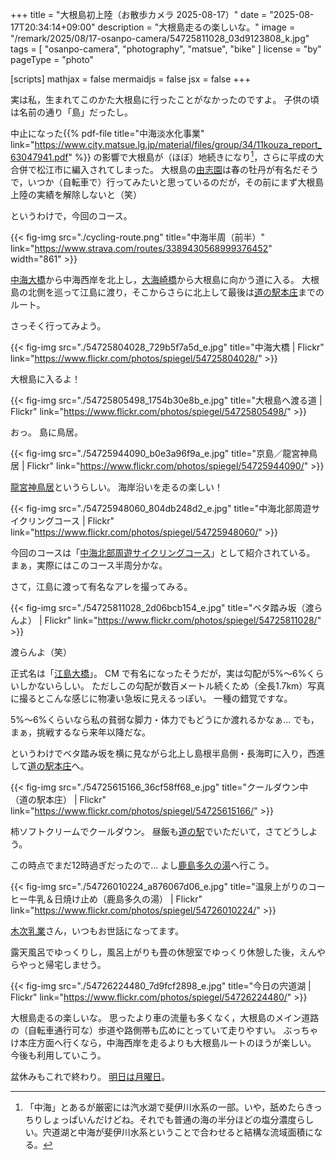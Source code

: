 +++
title = "大根島初上陸（お散歩カメラ 2025-08-17）"
date =  "2025-08-17T20:34:14+09:00"
description = "大根島走るの楽しいな。"
image = "/remark/2025/08/17-osanpo-camera/54725811028_03d9123808_k.jpg"
tags = [ "osanpo-camera", "photography", "matsue", "bike" ]
license = "by"
pageType = "photo"

[scripts]
  mathjax = false
  mermaidjs = false
  jsx = false
+++

実は私，生まれてこのかた大根島に行ったことがなかったのですよ。
子供の頃は名前の通り「島」だったし。

中止になった{{% pdf-file title="中海淡水化事業" link="https://www.city.matsue.lg.jp/material/files/group/34/11kouza_report_63047941.pdf" %}} の影響で大根島が（ほぼ）地続きになり[^n1]，さらに平成の大合併で松江市に編入されてしまった。
大根島の[由志園]は春の牡丹が有名だそうで，いつか（自転車で）行ってみたいと思っているのだが，その前にまず大根島上陸の実績を解除しないと（笑）

[^n1]: 「中海」とあるが厳密には汽水湖で斐伊川水系の一部。いや，舐めたらきっちりしょっぱいんだけどね。それでも普通の海の半分ほどの塩分濃度らしい。宍道湖と中海が斐伊川水系ということで合わせると結構な流域面積になる。

というわけで，今回のコース。

{{< fig-img src="./cycling-route.png" title="中海半周（前半）" link="https://www.strava.com/routes/3389430568999376452" width="861" >}}

[中海大橋]から中海西岸を北上し，[大海崎橋]から大根島に向かう道に入る。
大根島の北側を巡って江島に渡り，そこからさらに北上して最後は[道の駅本庄]までのルート。

さっそく行ってみよう。

{{< fig-img src="./54725804028_729b5f7a5d_e.jpg" title="中海大橋 | Flickr" link="https://www.flickr.com/photos/spiegel/54725804028/" >}}

大根島に入るよ！

{{< fig-img src="./54725805498_1754b30e8b_e.jpg" title="大根島へ渡る道 | Flickr" link="https://www.flickr.com/photos/spiegel/54725805498/" >}}

おっ。
島に鳥居。

{{< fig-img src="./54725944090_b0e3a96f9a_e.jpg" title="京島／龍宮神鳥居 | Flickr" link="https://www.flickr.com/photos/spiegel/54725944090/" >}}

[龍宮神鳥居]というらしい。
海岸沿いを走るの楽しい！

{{< fig-img src="./54725948060_804db248d2_e.jpg" title="中海北部周遊サイクリングコース | Flickr" link="https://www.flickr.com/photos/spiegel/54725948060/" >}}

今回のコースは「[中海北部周遊サイクリングコース]」として紹介されている。
まぁ，実際にはこのコース半周分かな。

さて，江島に渡って有名なアレを撮ってみる。

{{< fig-img src="./54725811028_2d06bcb154_e.jpg" title="ベタ踏み坂（渡らんよ） | Flickr" link="https://www.flickr.com/photos/spiegel/54725811028/" >}}

渡らんよ（笑）

正式名は「[江島大橋]」。
CM で有名になったそうだが，実は勾配が5%〜6%くらいしかないらしい。
ただしこの勾配が数百メートル続くため（全長1.7km）写真に撮るとこんな感じに物凄い急坂に見えるっぽい。
一種の錯覚ですな。

5%〜6%くらいなら私の貧弱な脚力・体力でもどうにか渡れるかなぁ... でも，まぁ，挑戦するなら来年以降だな。

というわけでベタ踏み坂を横に見ながら北上し島根半島側・長海町に入り，西進して[道の駅本庄]へ。

{{< fig-img src="./54725615166_36cf58ff68_e.jpg" title="クールダウン中（道の駅本庄） | Flickr" link="https://www.flickr.com/photos/spiegel/54725615166/" >}}

柿ソフトクリームでクールダウン。
昼飯も[道の駅][道の駅本庄]でいただいて，さてどうしよう。

この時点でまだ12時過ぎだったので... よし[鹿島多久の湯]へ行こう。

{{< fig-img src="./54726010224_a876067d06_e.jpg" title="温泉上がりのコーヒー牛乳＆日焼け止め（鹿島多久の湯） | Flickr" link="https://www.flickr.com/photos/spiegel/54726010224/" >}}

[木次乳業]さん，いつもお世話になってます。

露天風呂でゆっくりし，風呂上がりも畳の休憩室でゆっくり休憩した後，えんやらやっと帰宅しませう。

{{< fig-img src="./54726224480_7d9fcf2898_e.jpg" title="今日の宍道湖 | Flickr" link="https://www.flickr.com/photos/spiegel/54726224480/" >}}

大根島走るの楽しいな。
思ったより車の流量も多くなく，大根島のメイン道路の（自転車通行可な）歩道や路側帯も広めにとっていて走りやすい。
ぶっちゃけ本庄方面へ行くなら，中海西岸を走るよりも大根島ルートのほうが楽しい。
今後も利用していこう。

盆休みもこれで終わり。
[明日は月曜日](https://www.youtube.com/shorts/64r1yS9bsuA)。

[由志園]: https://www.yuushien.com/ "日本庭園【 由志園 】公式サイト｜牡丹と高麗人蔘の里"
[中海北部周遊サイクリングコース]: https://www.kankou-shimane.com/cycling/cyclingroute/nakaumihokubu/ "しまねサイクリングNavi"
[中海大橋]: https://maps.app.goo.gl/J4i7RkNSZQpUT5Sp9 "中海大橋"
[大海崎橋]: https://maps.app.goo.gl/Je76FewX6emKtYeo7 "大海崎橋"
[龍宮神鳥居]: https://maps.app.goo.gl/yzV3FpCFeKpAGLRc8 "龍宮神 鳥居（京島）"
[道の駅本庄]: https://michinoeki-honjou.jp/ "道の駅本庄 公式ホームページ|島根県|山陰観光|弁慶生誕の地|休憩|軽食|トイレ"
[江島大橋]: https://maps.app.goo.gl/5467Rz7MF8K5Ze9Q8 "江島大橋"
[鹿島多久の湯]: https://www.takunoyu.jp/ "【公式サイト】「鹿島 多久の湯」サウナ完備の日帰り温泉"
[木次乳業]: https://www.kisuki-milk.co.jp/ "木次乳業"
<!-- eof -->
